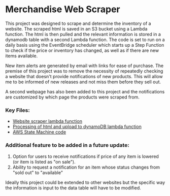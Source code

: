 # Merchandise Web Scraper

This project was designed to scrape and determine the inventory of a website.  The scraped html is saved in an S3 bucket
using a Lambda function.  The html is then pulled and the relevant information is stored in a dynamodb table with a 
second Lambda function.  The code is set to run on a daily basis using the EventBridge scheduler which starts up a 
Step Function to check if the price or inventory has changed, as well as if there are new items available.

New item alerts are generated by email with links for ease of purchase.  The premise of this project was to remove 
the necessity of repeatedly checking a website that doesn't provide notifications of new products.  This will allow 
me to be informed of new releases and not miss them before they sell out.

A second webpage has also been added to this project and the notifications are customized by which page the 
products were scraped from.

### Key Files:
- [Website scraper lambda function](https://github.com/nherman3/merch_scraper/blob/master/lambda_function.py)
- [Processing of html and upload to dynamoDB lambda function](https://github.com/nherman3/merch_scraper/blob/master/soup/deps/lambda_function.py)
- [AWS State Machine code](https://github.com/nherman3/merch_scraper/blob/master/my_state_machine.txt)

### Additional feature to be added in a future update: 
1) Option for users to receive notifications if price of any item is lowered (or item is listed as "on sale").
2) Ability to request a notification for an item whose status changes from "sold out" to "available"

Ideally this project could be extended to other websites but the specific way the information is input to the data table will have to be modified.